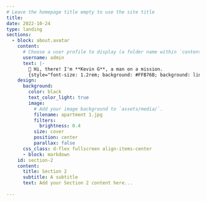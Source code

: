 ```yaml
---
# Leave the homepage title empty to use the site title
title:
date: 2022-10-24
type: landing
sections:
  - block: about.avatar
    content:
      # Choose a user profile to display (a folder name within `content/authors/`)
      username: admin
      text: |-
        👋 Hi, there! I'm **Kevin G**, a man on a mission.
        {style="font-size: 1.2rem; background: #FFB76B; background: linear-gradient(to right, #FFB76B 0%, #FFA73D 30%, #FF7C00 60%, #FF7F04 100%); -webkit-background-clip: text; -webkit-text-fill-color: transparent;"}
    design:
      background:
        color: black
        text_color_light: true
        image:
          # Add your image background to `assets/media/`.
          filename: apartment 1.jpg
          filters:
            brightness: 0.4
          size: cover
          position: center
          parallax: false
      css_class: d-flex fullscreen align-items-center
      - block: markdown
    id: section-2
    content:
      title: Section 2
      subtitle: A subtitle
      text: Add your Section 2 content here...
   
---
```


